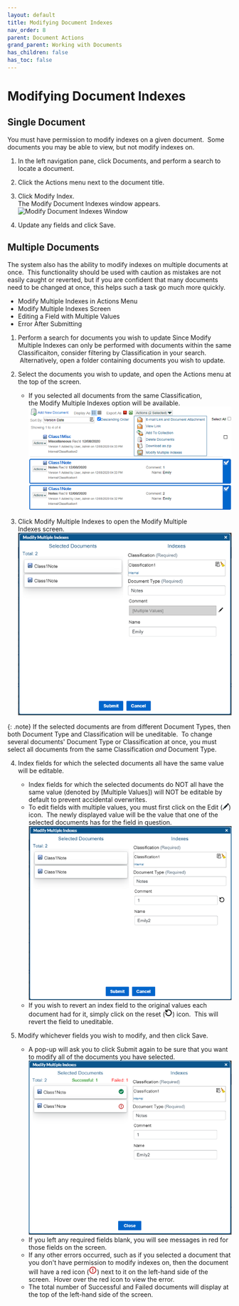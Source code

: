 ```yaml
---
layout: default
title: Modifying Document Indexes
nav_order: 8
parent: Document Actions
grand_parent: Working with Documents
has_children: false
has_toc: false
---
```

# Modifying Document Indexes
## Single Document
You must have permission to modify indexes on a given document.  Some documents you may be able to view, but not modify indexes on.

1. In the left navigation pane, click Documents, and perform a search to locate a document.
    
2. Click the Actions menu next to the document title.
    
3. Click Modify Index.  
    The Modify Document Indexes window appears.  
    ![Modify Document Indexes Window](https://qaprod.qflow.com/QAction_help//assets/images/images/q-action-modify-documents-indexes-window.png "Modify Document Indexes Window")
4. Update any fields and click Save.

## Multiple Documents
The system also has the ability to modify indexes on multiple documents at once.  This functionality should be used with caution as mistakes are not easily caught or reverted, but if you are confident that many documents need to be changed at once, this helps such a task go much more quickly.

* Modify Multiple Indexes in Actions Menu
* Modify Multiple Indexes Screen
* Editing a Field with Multiple Values
* Error After Submitting

1. Perform a search for documents you wish to update Since Modify Multiple Indexes can only be performed with documents within the same Classificaiton, consider filtering by Classification in your search.  Alternatively, open a folder containing documents you wish to update.
    
2. Select the documents you wish to update, and open the Actions menu at the top of the screen.  
    * If you selected all documents from the same Classification, the Modify Multiple Indexes option will be available.  
    ![](/assets/images/actions-menu.png)  
    
3. Click Modify Multiple Indexes to open the Modify Multiple Indexes screen.  
![](/assets/images/same-doc-type.png)  

{: .note}
If the selected documents are from different Document Types, then both Document Type and Classification will be uneditable.  To change several documents' Document Type or Classification at once, you must select all documents from the same Classification _and_ Document Type.
    
4. Index fields for which the selected documents all have the same value will be editable.  
    * Index fields for which the selected documents do NOT all have the same value (denoted by [Multiple Values]) will NOT be editable by default to prevent accidental overwrites.  
    * To edit fields with multiple values, you must first click on the Edit (![](/assets/images/edit-icon.png)) icon.  The newly displayed value will be the value that one of the selected documents has for the field in question.  
    ![](/assets/images/overwrite-multiple-values.png)  
    * If you wish to revert an index field to the original values each document had for it, simply click on the reset (![](/assets/images/reset-icon.png)) icon.  This will revert the field to uneditable.
    
5. Modify whichever fields you wish to modify, and then click Save.    
    * A pop-up will ask you to click Submit again to be sure that you want to modify all of the documents you have selected.  
    ![](/assets/images/failed-1.png)  
    * If you left any required fields blank, you will see messages in red for those fields on the screen.  
    * If any other errors occurred, such as if you selected a document that you don't have permission to modify indexes on, then the document will have a red icon (![](/assets/images/info-alert.png)) next to it on the left-hand side of the screen.  Hover over the red icon to view the error.  
    * The total number of Successful and Failed documents will display at the top of the left-hand side of the screen.